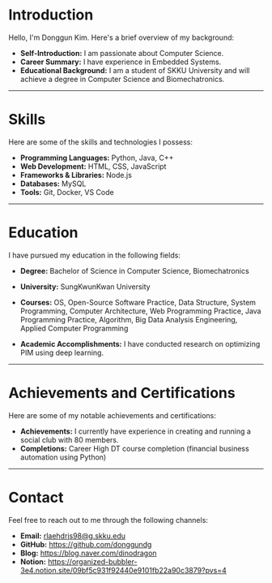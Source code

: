 # Introduction

Hello, I'm Donggun Kim. Here's a brief overview of my background:

- **Self-Introduction:** I am passionate about Computer Science.
- **Career Summary:** I have experience in Embedded Systems.
- **Educational Background:** I am a student of SKKU University and will achieve a degree in Computer Science and Biomechatronics.
  
---

# Skills

Here are some of the skills and technologies I possess:

- **Programming Languages:** Python, Java, C++
- **Web Development:** HTML, CSS, JavaScript
- **Frameworks & Libraries:** Node.js
- **Databases:** MySQL
- **Tools:** Git, Docker, VS Code

---

# Education

I have pursued my education in the following fields:

- **Degree:** Bachelor of Science in Computer Science, Biomechatronics
- **University:** SungKwunKwan University
- **Courses:** OS, Open-Source Software Practice, Data Structure, System Programming, Computer Architecture, Web Programming Practice, Java Programming Practice, Algorithm, Big Data Analysis Engineering, Applied Computer Programming
  
- **Academic Accomplishments:** I have conducted research on optimizing PIM using deep learning.

---

# Achievements and Certifications

Here are some of my notable achievements and certifications:

- **Achievements:** I currently have experience in creating and running a social club with 80 members.
- **Completions:** Career High DT course completion (financial business automation using Python)

---

# Contact

Feel free to reach out to me through the following channels:

- **Email:** rlaehdrjs98@g.skku.edu
- **GitHub:** https://github.com/donggundg
- **Blog:** https://blog.naver.com/dinodragon
- **Notion:** https://organized-bubbler-3e4.notion.site/09bf5c931f92440e9101fb22a90c3879?pvs=4


